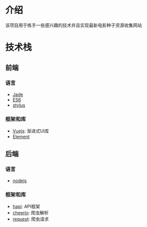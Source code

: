 # 介绍

该项目用于练手一些感兴趣的技术并且实现最新电影种子资源收集网站

# 技术栈

## 前端

### 语言

* [Jade](http://jade-lang.com/)
* [ES6](https://github.com/bevacqua/es6)
* [stylus](http://stylus-lang.com/)

### 框架和库

* [Vuejs](http://vuejs.org/): 渐进式UI库
* [Element](https://github.com/ElemeFE/element)

## 后端

### 语言

* [nodejs](http://nodejs.org/)

### 框架和库

* [hapi](https://hapijs.com/): API框架
* [cheerio](https://cheerio.js.org/): 爬虫解析
* [request](https://github.com/request/request): 爬虫请求
